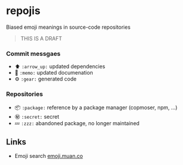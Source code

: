 # repojis

Biased emoji meanings in source-code repositories

> THIS IS A DRAFT


### Commit messgaes

- :arrow_up: `:arrow_up:` updated dependencies
- :memo: `:memo:` updated documenation
- :gear: `:gear:` generated code

### Repositories

- :package: `:package:` reference by a package manager (copmoser, npm, ...)
- :secret: `:secret:` secret
- :zzz: `:zzz:` abandoned package, no longer maintained


## Links

- Emoji search [emoji.muan.co](http://emoji.muan.co)
